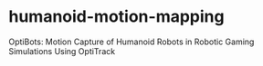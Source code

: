 # humanoid-motion-mapping
OptiBots: Motion Capture of Humanoid Robots in Robotic Gaming Simulations Using OptiTrack
